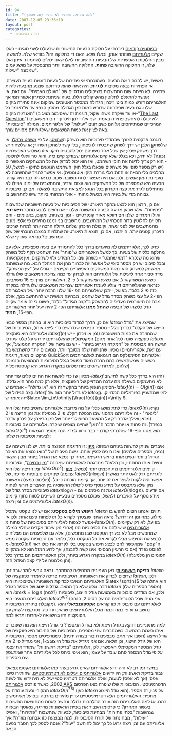 ```yaml
---
id: 94
title: "למה גם מה שפתיר לא פתיר (זה מסובך)"
date: 2007-12-05 23:36:10
layout: post
categories: 
  - תורת הסיבוכיות
---
```

<a href="http://www.gadial.net/?p=64">בפוסטים קודמים</a> דיברתי על חלוקת הבעיות החישוביות שבעולם לשני סוגים - כאלו שקיים <a href="http://he.wikipedia.org/wiki/%D7%90%D7%9C%D7%92%D7%95%D7%A8%D7%99%D7%AA%D7%9D">אלגוריתם</a> שפותר אותן, וכאלו שלא. האם די בחלוקה הזו? בוודאי שלא. למעשה, מבין החלוקות האפשריות של הבעיות החישוביות לאלו שאנו יכולים להתמודד איתן ואלו שלא, זו החלוקה החשובה <strong>פחות.</strong> החלוקה החשובה יותר מתבססת על מושג עמום שמכונה "יעילות".

ראשית, יש להבהיר את הבעיה. כשהוכחתי אי פתירות של בעיות דוגמת בעיית העצירה, אי הפתירות נבעה מסיבות <strong>לוגיות</strong>. היה איזה שהוא פרדוקס שמנע מהבעיה להיות פתירה. לא הייתה שום התחשבות בשיקולים הנדסיים של "העולם האמיתי". עם זאת, אי אפשר להתעלם לחלוטין מהשיקולים הללו. בעיה שניתנת לפתרון אלגוריתמי אך האלגוריתם דורש כמות ביטי זיכרון הגדולה ממספר האטומים שביקום אינה פתירה ביקום שלנו. גם בעיה שפתרונה שדורש כמות זמן הגדולה מהזמן הצפוי עד ש"תיגמר כל האנרגיה ביקום" (או עד שיקרה משהו שקול, דוגמת זה שאסימוב מציג ב-"<a href="http://en.wikipedia.org/wiki/The_Last_Question">The Last Question</a>") לא יכולה להיחשב פתירה באמת. שני אלו - זמן וזיכרון - הם המשאבים המרכזיים שמתייחסים אליהם כשבוחנים "יעילות" של אלגוריתמים. המילה "סיבוכיות" באה לציין את כמות המשאבים שאלגוריתם מסויים צורך.

דוגמה פרקטית לצורך שבמדדי סיבוכיות הוא משחק ה<a href="http://he.wikipedia.org/wiki/%D7%A9%D7%97%D7%9E%D7%98">שחמט</a>. על פי <a href="http://www.gadial.net/?p=49">משפט צרמלו</a>, או שלשחקן הלבן יש דרך לשחק שתבטיח לו ניצחון, בלי קשר לשחקן השחור; או שלשחור יש דרך משחק שכזו; אין שכל אחד משניהם יכול להבטיח תיקו. איזו משלוש האפשרויות נכונה? לא ידוע, ולא בגלל שלא קיים אלגוריתם שבודק: קיים כזה, והוא טריוויאלי לחלוטין - הוא רק צריך לדעת את חוקי השחמט, ואז הוא יכול לבדוק את כל המשחקים האפשריים (יש רק מספר סופי של משחקים שכאלו בגלל חוקי השחמט הנוגעים לתיקו - למשל, 50 מהלכים בלי הכאה או הזזת רגלי גוררת תיקו אוטומטית). אי אפשר להגיד שהתשובה לא מעניינת המון אנשים, ולכן אם היה אפשרי לתת תשובה שכזו, כנראה זה כבר היה קורה. הבעיה היא שמספרם של כל המשחקים הוא עצום ואדיר, והמחשבים של ימינו אפילו לא מתחילים לגרד את קצה הקרחון בכל הנוגע למציאת התשובה לשאלה. אם כן, סיבוכיות גבוהה מדי של בעיה היא מכשול מהותי - אולי המהותי ביותר שיש להתחשב בו.

אם כן, הרצון הוא לבצע מחקר תיאורטי של הסיבוכיות של בעיות חישוביות שנחשבות "פתירות". אלא שכאן מגיעה הבעיה הראשונה שלנו - אנו רוצים לבצע מחקר <strong>תיאורטי</strong>, ואילו המדדים שלנו הם דווקא מאוד קונקרטיים - זמן, בשניות, ומקום, באטומים - והם תלויים לחלוטין בדור הנוכחי של המחשבים. מחשבים בני זמננו מהירים פי אלפי מונים מהמחשבים של לפני עשור, וקיבולת הזיכרון שלהם גדולה הרבה יותר למרות שרכיבי הזיכרון קטנים יותר. הייתכנו, אם כן, תוצאות תיאורטיות שתלויות במצבו הנוכחי של שוק המחשבים? כנראה שעדיף שלא.

פרט לכך, אלגוריתמים לא מיועדים בדרך כלל להתמודד עם בעיה ספציפית, אלא עם מחלקה כללית של בעיות. כך למשל האלגוריתם ש"פותר" את השחמט תקף לכל משחק שהוא מה שנקרא "דמוי שחמט" - משחק שבו כל המידע גלוי לשחקנים, אין אקראיות, ובכל סיבוב יש רק מספר סופי של אפשרויות לבחור מהן את המהלך הבא. מה שמשתנה ממשחק למשחק הוא כמות המשחקים האפשריים הקיימים - גודלו של "עץ המשחק". מדד סביר אחד ליעילות של אלגוריתם הוא לבדוק עד כמה צריכת המשאבים שלו גדלה כשעץ המשחק גדל. אם כשעץ המשחק גדל פי 2, האלגוריתם צורך פי 16 משאבים, כנראה שהאלגוריתם די צולע לעומת אלגוריתם שצריכת המשאבים שלו גדלה במקרה כזה פי 2 בלבד. בפועל, ייתכן שאלגוריתם הפי-16 שלנו הרבה יותר יעיל מאלגוריתם הפי-2 על עצי משחק מסדר גודל של שחמט; מבחינה מעשית יש להתחשב בכך, אולם מבחינה תיאורטית מעדיפים להתעסק ב"קצב הגידול" בלבד, פשוט כי זה אומר שקיים גודל כלשהו של הבעיה ש<strong>החל ממנו</strong> אלגוריתם הפי-2 יהיה יעיל יותר מאלגוריתם הפי-16, <strong>תמיד</strong>.

אם כן, הדרך למדוד סיבוכיות היא זו: בהינתן מספר טבעי $latex n$ שמייצג את "גודל הייצוג של הקלט" (בדרך כלל - מספר הביטים שנדרשים כדי לייצג אותו), הסיבוכיות של אלגוריתם היא פונקציה $latex f(n)$ שמחזירה את כמות המשאבים (זמן או זיכרון - יש פונקציה שונה לכל אחד מהם) המקסימלית שהאלגוריתם ידרוש על קלט שגודלו $latex n$. הגישה הזו מבוססת על "המקרה הגרוע ביותר" - יש גם גישה של "המקרה הממוצע", אך מכיוון שהניתוח שלה מסובך יותר, ממעטים יותר להשתמש בה (עם זאת, אלגוריתמיים פרקטיים מאוד, דוגמת QuickSort ואלגוריתם הסימפלקס הם דוגמאות לאלגוריתמים מעשיים שמשתמשים בהם הרבה מאוד בפועל בגלל הסיבוכיות הממוצעת הנמוכה שלהם, למרות שהסיבוכיות שלהם במקרה הגרוע היא קטסטרופלית).

כדי לעשות את החיים קלים עוד יותר (מכיוון ש-$latex f$ הזו היא בדרך כלל קשה לחישוב) לא מתעמקים בשאלה מה ערכה המדוייק של הפונקציה, אלא רק כמה מהר היא גדלה. הסימון הנפוץ ביותר בהקשר זה הוא "או גדולה" - אומרים ש-$latex f(n)=O(g(n))$ אם קצב הגידול של $latex f$ לא גדול יותר מזה של $latex g$. למי שמתעניין בפורמליזם המדוייק: זה אומר ש-$latex \lim_{n\to\infty}\frac{f(n)}{g(n)}&lt;\infty $.

כדי לתת מושג כללי על מה מדובר: אלגוריתם שהסיבוכיות שלו היא $latex O(n)$ נקרא "לינארי" - זה אלגוריתם מהסוג שבו הכפלת הקלט פי 2 מכפילה את זמן הריצה פי 2 (מכאן ואילך אדבר רק על המשאב הפופולרי יותר של זמן הריצה; על זיכרון אדבר בנפרד). זה פחות או יותר הדבר ה"הוגן" שהיינו מצפים שיקרה. אלגוריתם עם סיבוכיות $latex O(n^4)$ הוא מסוג הפי-16 שהזכרתי קודם - כבר גרוע למדי. הנה מספר דוגמאות לבעיות ולסיבוכיות שלהן:

<a href="http://he.wikipedia.org/wiki/%D7%9E%D7%99%D7%95%D7%9F_%28%D7%9E%D7%93%D7%A2%D7%99_%D7%94%D7%9E%D7%97%D7%A9%D7%91%29"><strong>מיון</strong></a>: זו הדוגמה הנפוצה ביותר. יש לנו רשימה עם $latex n$ איברים שניתן להשוות ביניהם (נניח, מספרים שלמים) ואנו רוצים למיין אותה. גישה נאיבית של "בואו נמצא את האיבר הגדול ביותר ונשים אותו בראש הרשימה, אחר כך נמצא את הגדול ביותר מבין השאר ונשים אותו מתחתיו, וכן הלאה" מתרגמת לאלגוריתם שמכונה "<a href="http://he.wikipedia.org/wiki/%D7%9E%D7%99%D7%95%D7%9F_%D7%91%D7%97%D7%99%D7%A8%D7%94">מיון בחירה</a>", וסיבוכיות זמן הריצה שלו היא $latex O(n^2)$. קיימים אלגוריתמים מתוחכמים יותר (למשל, <a href="http://he.wikipedia.org/wiki/%D7%9E%D7%99%D7%95%D7%9F_%D7%A2%D7%A8%D7%99%D7%9E%D7%94">מיון ערימה</a>) שנותנים סיבוכיות עדיפה, של $latex O(n\log n)$ (לוגריתם גדל לאט יותר מאשר פולינום במעלה ראשונה). אפשר היה לקוות לשפר את זה יותר, אך קיימת הוכחה כי כל מיון שלא מתבסס על מידע נוסף פרט ליכולת ההשוואה בין האיברים דורש לפחות סיבוכיות בסדר גודל של $latex n\log n$ - את זה מסמנים עם $latex \Omega(n\log n)$. אם יודעים מידע נוסף על האיברים (למשל, שכולם מספרים טבעיים השייכים לטווח נתון) קיימים אלגוריתמים עם זמן ריצה $latex O(n)$.

<strong>חיפוש מילים בטקסט</strong>: אם יש לנו טקסט שמכיל $latex n$ תווים ואנחנו רוצים לחפש בו מילה, כמה זמן זה ידרוש? נראה הגיוני שנצטרך לקרוא כל תו לפחות פעם אחת ולכן אי אפשר לצפות לאלגוריתם בסיבוכיות של פחות מ-$latex O(n)$. בפועל, לא רק שקיימים <a href="http://en.wikipedia.org/wiki/Boyer%E2%80%93Moore_string_search_algorithm">אלגוריתמים</a> שיש להם את הסיבוכיות הזו (אחרי זמן עיבוד מקדים שתלוי במילה שמחפשים אבל לא באורך הטקסט שבו מחפשים), אלא גם שלפעמים הם מצליחים לבצע את החיפוש מבלי לקרוא את כל הטקסט כלל, כלומר עם סיבוכיות שקטנה ממש מ-$latex O(n)$! ה"קסם" שמאפשר להם לבצע חיפוש בטקסט בלי לקרוא את כולו ראוי לפוסט נפרד (אם כי הרעיון הבסיסי אינו קשה להבנה), אך לרוע המזל הוא לא מתקיים במקרה הגרוע ביותר, ולכן האלגוריתמים הם בדרך כלל $latex \Theta(n)$ (חסומים הן מלמעלה והן מלמטה על ידי קצב הגידול הזה).

<strong>בדיקת <a href="http://he.wikipedia.org/wiki/%D7%9E%D7%A1%D7%A4%D7%A8_%D7%A8%D7%90%D7%A9%D7%95%D7%A0%D7%99">ראשוניות</a></strong>: כאן העניינים מתחילים להסתבך. נראה טבעי לומר שבהינתן $latex n$ שרוצים לבדוק את ראשוניותו, הסיבוכיות צריכה להימדד כפונקציה של $latex n$, ולכן האלגוריתם הנאיבי לבדיקת ראשוניות (שסיבוכיותו היא $latex \sqrt{n}$ הוא אחלה של דבר. אלא שלא כך המצב. <strong>גודל הייצוג</strong> של מספר בגודל $latex n$ (מספר הספרות שלו) הוא $latex k=\log n$ (למה?) ולכן, אם מודדים סיבוכיות באמצעות גודל הייצוג, סיבוכיות האלגוריתם הנאיבי היא $latex 2^{n/2}$ (אני מניח שכל הלוגריתמים הם על בסיס 2, הנחה מקובלת בתורת הסיבוכיות). לאלגוריתם עם סיבוכיות כזו קוראים <strong>אקספוננציאלי</strong> והוא נחשב גרוע פי כמה וכמה מכל האלגוריתמים שראינו עד כה. נסו קצת לשחק עם הפונקציה הזו בהשוואה לאחרות ותראו למה.

למה מתעניינים דווקא בגודל הייצוג ולא בגודל המספר? כי גודל הייצוג הוא מה שעובדים איתו באמת במחשב. כשמחברים שני מספרים, הסיבוכיות של החיבור היא פונקציה של גודל הייצוג (חשבו איך אתם מבצעים חיבור בצורה ידנית). כשמדפיסים מספר, הסיבוכיות היא של גודל הייצוג, וכן הלאה. אם אני מגדיל את גודל הייצוג ב-1, אני מגדיל פי 2 את גודל המספר המקסימלי האפשרי. לכן, אלגוריתם "בדיקת ראשוניות" שמודד את עצמו על פי גודל המספר סתם עובד על עצמו; הוא איטי ביחס לכל אלגוריתם אחר שמתעסק עם מספרים.

במשך זמן רב לא היה ידוע אלגוריתם שאינו גרוע בערך כמו אלגוריתם אקספוננציאלי עבור בדיקת ראשוניות; היו ידועים <a href="http://he.wikipedia.org/wiki/%D7%90%D7%9C%D7%92%D7%95%D7%A8%D7%99%D7%AA%D7%9D_%D7%9E%D7%99%D7%9C%D7%A8-%D7%A8%D7%91%D7%99%D7%9F">אלגוריתמים יעילים לא דטרמיניסטיים</a>, שהותירו סיכוי אפסי (אך לא אפס) לטעות, אולם אלגוריתם דטרמיניסטי יעיל לא היה ידוע עד לשנת 2002, כאשר פורסם <a href="http://en.wikipedia.org/wiki/AKS_primality_test">אלגוריתם AKS</a> הדטרמיניסטי. הסיבוכיות שלו שופרה מאז הפרסום המקורי וכעת עומדת על $latex O(n^{7.5)}$ (כאן $latex n$ הוא גודל הייצוג). על פניו, זה מספר מחפיר; האלגוריתמים הלא דטרמיניסטיים עדיין מהירים בהרבה ובפועל משתמשים בהם. אז למה האלגוריתם הזה עורר התלהבות גדולה ונחשב לאחת מהתוצאות החשובות בעשור האחרון? כי פרסומו העביר את בעיית הראשוניות מדרגה, מאוסף הבעיות שנחשבות "בלתי פתירות" מבחינת סיבוכיות, לבעיות שנחשבות "פתירות", ואפילו "יעילות", מבחינתה של תורת הסיבוכיות. למה מבוצעת כזו אבחנה מוזרה? איך אלגוריתם עם זמן ריצה גרוע כל כך יכול להיחשב "יעיל"? אנסה לספק לכך הסבר בפעם הבאה.
